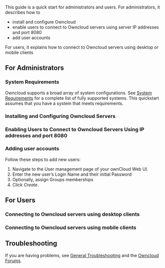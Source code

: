 This  guide is a quick start for administrators and users. For administrators, it describes how to 
- install and configure Owncloud
- enable users to connect to Owncloud servers using server IP addresses and port 8080
- add user accounts

For users, it explains how to connect to Owncloud servers using desktop or mobile clients

## For Administrators
### System Requirements

Owncloud supports a broad array of system configurations. See [System Requirements](https://doc.owncloud.org/server/10.0/admin_manual/installation/system_requirements.html#officially-recommended-supported-options) for a complete list of fully supported systems. This quickstart assumes that you have a system that meets requirements.

### Installing and Configuring Owncloud Servers


### Enabling Users to Connect to Owncloud Servers Using IP addresses and port 8080

### Adding user accounts
Follow these steps to add new users:
1. Navigate to the User management page of your ownCloud Web UI.
2. Enter the new user’s Login Name and their initial Password
3. Optionally, assign Groups memberships
4. Click *Create*.

 
## For Users
### Connecting to Owncloud servers using desktop clients
### Connecting to Owncloud servers using mobile clients

## Troubleshooting
If you are having problems, see [General Troubleshooting](https://doc.owncloud.org/server/10.0/admin_manual/issues/general_troubleshooting.html) and the [Owncloud Forums](https://central.owncloud.org/).

